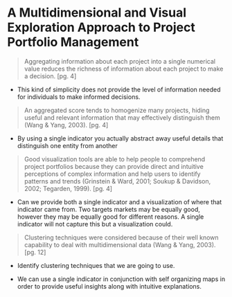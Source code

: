 # A Multidimensional and Visual Exploration Approach to Project Portfolio Management

> Aggregating information about each project into a single numerical value reduces the richness of information about each project to make a decision. [pg. 4]

* This kind of simplicity does not provide the level of information needed for individuals to make informed decisions.

> An aggregated score tends to homogenize many projects, hiding useful and relevant information that may effectively distinguish them (Wang & Yang, 2003). [pg. 4]

* By using a single indicator you actually abstract away useful details that distinguish one entity from another

> Good visualization tools are able to help people to comprehend project portfolios because they can provide direct and intuitive perceptions of complex information and help users to identify patterns and trends (Grinstein & Ward, 2001; Soukup & Davidson, 2002; Tegarden, 1999). [pg. 4]

* Can we provide both a single indicator and a visualization of where that indicator came from. Two targets markets may be equally good, however they may be equally good for different reasons. A single indicator will not capture this but a visualization could.

> Clustering techniques were considered because of their well known capability to deal with multidimensional data (Wang & Yang, 2003). [pg. 12]

* Identify clustering techniques that we are going to use.

* We can use a single indicator in conjunction with self organizing maps in order to provide useful insights along with intuitive explanations.